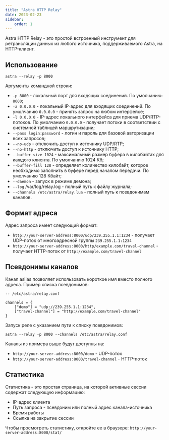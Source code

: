 ```yaml
---
title: "Astra HTTP Relay"
date: 2023-02-23
sidebar:
    order: 1
---
```


Astra HTTP Relay - это простой встроенный инструмент для ретрансляции данных из любого источника, поддерживаемого Astra, на HTTP-клиент.

## Использование[](/ru/misc/tools-and-utilities/tv-and-media/astra-http-relay#usage)

```
astra --relay -p 8000
```

Аргументы командной строки:

- `-p 8000` - локальный порт для входящих соединений. По умолчанию: `8000`;
- `-a 0.0.0.0` - локальный IP-адрес для входящих соединений. По умолчанию `0.0.0.0` - принять запрос на любом интерфейсе;
- `-l 0.0.0.0` - IP-адрес локального интерфейса для приема UDP/RTP-потоков. По умолчанию `0.0.0.0` - получает потоки в соответствии с системной таблицей маршрутизации;
- `--pass login:password` - логин и пароль для базовой авторизации всех запросов;
- `--no-udp` - отключить доступ к источнику UDP/RTP;
- `--no-http` - отключить доступ к источнику HTTP;
- `--buffer-size 1024` - максимальный размер буфера в килобайтах для каждого клиента. По умолчанию 1024 Кб;
- `--buffer-fill 128` - определяет количество килобайт, которое необходимо заполнить в буфере перед началом передачи. По умолчанию 128 Кбайт;
- `--daemon` - запуск в режиме демона;
- `--log` /var/log/relay.log - полный путь к файлу журнала;
- `--channels /etc/astra/relay.lua` - полный путь к псевдонимам каналов.

## Формат адреса[](/ru/misc/tools-and-utilities/tv-and-media/astra-http-relay#address-format)

Адрес запроса имеет следующий формат:

- `http://your-server-address:8000/udp/239.255.1.1:1234` - получает UDP-поток от многоадресной группы `239.255.1.1:1234`
- `http://your-server-address:8000/http/example.com/travel-channel` - получает HTTP-поток от `http://example.com/travel-channel`

## Псевдонимы каналов[](/ru/misc/tools-and-utilities/tv-and-media/astra-http-relay#channel-aliases)

Канал aslias позволяет использовать короткое имя вместо полного адреса. Пример списка псевдонимов:

```
-- /etc/astra/relay.conf

channels = {
    ["demo"] = "udp://239.255.1.1:1234",
    ["travel-channel"] = "http://example.com/travel-channel"
}
```

Запуск реле с указанием пути к списку псевдонимов:

```
astra --relay -p 8000 --channels /etc/astra/relay.conf
```

Каналы из примера выше будут доступны на:

- `http://your-server-address:8000/demo` - UDP-поток
- `http://your-server-address:8000/travel-channel` - HTTP-поток

## Статистика[](/ru/misc/tools-and-utilities/tv-and-media/astra-http-relay#statistics)

Статистика - это простая страница, на которой активные сессии содержат следующую информацию:

- IP-адрес клиента
- Путь запроса - псевдоним или полный адрес канала-источника
- Время работы
- Ссылка на закрытие сессии

Чтобы просмотреть статистику, откройте ее в браузере: `http://your-server-address:8000/stat/`
